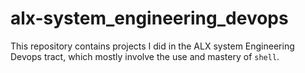 # alx-system_engineering_devops

This repository contains projects I did in the ALX system Engineering Devops tract, which mostly involve the use and mastery of `shell`.
